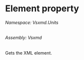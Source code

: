 <a name='P-Vsxmd-Units-BaseUnit-Element'></a>
# Element property

###### Namespace:  Vsxmd.Units

###### Assembly:  Vsxmd

Gets the XML element.
